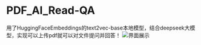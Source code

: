 # PDF_AI_Read-QA
用了HuggingFaceEmbeddings的text2vec-base本地模型，结合deepseek大模型，实现可以上传pdf就可以对文件提问并回答！
![界面展示]()
